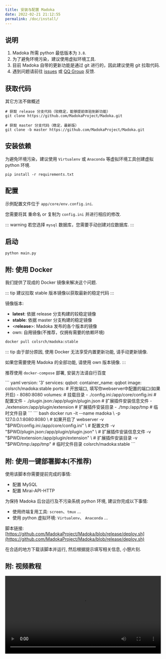 ```yaml
---
title: 安装与配置 Madoka
date: 2022-02-21 21:12:55
permalink: /doc/install/
---
```


## 说明

1. Madoka 所需 python 最低版本为 `3.8`.
2. 为了避免环境污染，建议使用虚拟环境工具.
3. 目前 Madoka 自带的更新功能是通过 git 进行的，因此建议使用 git 拉取代码.
4. 遇到问题请前往 [issues](https://github.com/MadokaProject/Madoka/issues) 或 [QQ Group](https://qm.qq.com/cgi-bin/qm/qr?k=Jx_8y7GzLkF3ac0oOXwJRdiCcUHVdlLb&jump_from=webapi) 反馈.

## 获取代码

其它方法不做概述

```shell
# 获取 release 分支代码（较稳定，能够提前体验到新功能）
git clone https://github.com/MadokaProject/Madoka.git

# 获取 master 分支代码（稳定，最新版）
git clone -b master https://github.com/MadokaProject/Madoka.git
```

## 安装依赖

为避免环境污染，建议使用 `Virtualenv` 或 `Anaconda` 等虚拟环境工具创建虚拟 python 环境.

```shell
pip install -r requirements.txt
```

## 配置

示例配置文件位于 `app/core/env.config.ini`.

您需要将其 重命名 or 复制为 `config.ini` 并进行相应的修改.

::: warning
若您选择 `mysql` 数据库，您需要手动创建对应数据库.
:::

## 启动

```shell
python main.py
```

## 附: 使用 Docker

我们提供了现成的 Docker 镜像来解决这个问题.

::: tip
建议拉取 stable 版本镜像以获取最新的稳定代码
:::

镜像版本:
- **latest**: 依据 release 分支构建的较稳定镜像
- **stable**: 依据 master 分支构建的稳定镜像
- \<**release**\>: Madoka 发布的各个版本的镜像
- own: 自用镜像(不推荐，仅拥有需要的依赖环境)

``` bash
docker pull colsrch/madoka:stable
```

::: tip
由于部分原因, 使用 Docker 无法享受内置更新功能, 请手动更新镜像.

如果您需要使用 Madoka 的全部功能, 请使用 own 版本镜像.
:::

推荐使用 `docker-compose` 部署, 安装方法请自行百度

<code-group>
  <code-block title="docker-compose.yml" active>
  ``` yaml
  version: '3'
  services:
    qqbot:
      container_name: qqbot
      image: colsrch/madoka:stable
      ports:  # 开放端口, 填写你webserver中配置的端口(如果开启)
        - 8080:8080
      volumes: # 挂载目录
        - ./config.ini:/app/core/config.ini      # 配置文件
        - ./plugin.json:/app/plugin/plugin.json  # 扩展插件安装信息文件
        - ./extension:/app/plugin/extension      # 扩展插件安装目录
        - ./tmp:/app/tmp                         # 临时文件目录
  ```
  </code-block>

  <code-block title="docker">
  ``` bash
  docker run -it --name madoka \
    -p 127.0.0.1:8080:8080 \                        # 如果开启了 webserver
    -v "$PWD/config.ini:/app/core/config.ini" \     # 配置文件
    -v "$PWD/plugin.json:/app/plugin/plugin.json" \  # 扩展插件安装信息文件
    -v "$PWD/extension:/app/plugin/extension" \     # 扩展插件安装目录
    -v "$PWD/tmp:/app/tmp"                           # 临时文件目录
    colsrch/madoka:stable
  ```
  </code-block>
</code-group>

## 附: 使用一键部署脚本(不推荐)

使用该脚本你需要提前完成的事情:
- 配置 MySQL
- 配置 Mirai-API-HTTP

为保持 Madoka 后台运行及不污染系统 python 环境, 建议你完成以下事情:
- 使用终端复用工具: `screen`、`tmux` ...
- 使用 python 虚拟环境: `Virtualenv`、 `Anaconda` ...

脚本链接: [https://github.com/MadokaProject/Madoka/blob/release/deploy.sh](https://github.com/MadokaProject/Madoka/blob/release/deploy.sh)

在合适的地方下载该脚本并运行, 然后根据提示填写相关信息, 小憩片刻.

## 附: 视频教程

<video height="auto" width="100%" src="https://static.colsrch.cn/storage/video/madoka-install.mp4"></video>
